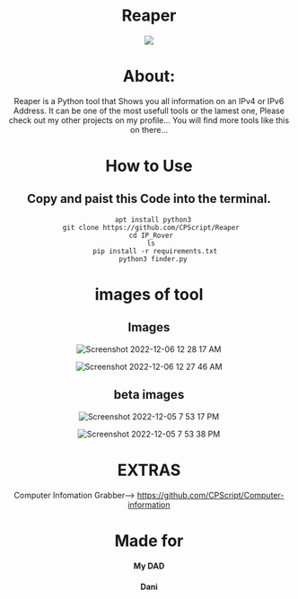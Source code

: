 <div align="center">

# Reaper

<p align="center">
 <img src="https://www.pngall.com/wp-content/uploads/5/Grim-Reaper-PNG-Transparent-HD-Photo.png" />
</p>

# About: 
Reaper is a Python tool that Shows you all information on an IPv4 or IPv6 Address. It can be one of the most usefull tools or the lamest one, Please check out my other projects on my profile... You will find more tools like this on there...

# How to Use
## Copy and paist this Code into the terminal.

      apt install python3
     git clone https://github.com/CPScript/Reaper
     cd IP_Rover
     ls
       pip install -r requirements.txt
      python3 finder.py

# images of tool

## Images

![Screenshot 2022-12-06 12 28 17 AM](https://user-images.githubusercontent.com/83523587/205824424-f6fe648a-aaf8-4dd3-9b96-be9f23c9c42e.png)

![Screenshot 2022-12-06 12 27 46 AM](https://user-images.githubusercontent.com/83523587/205824510-688b6081-ec10-4176-a6b1-6e4c502487bc.png)

## beta images

![Screenshot 2022-12-05 7 53 17 PM](https://user-images.githubusercontent.com/83523587/205780015-c936a384-ad45-4514-ae96-4c03cdc1e615.png)

![Screenshot 2022-12-05 7 53 38 PM](https://user-images.githubusercontent.com/83523587/205780019-663abdea-5014-42bd-ba7d-70839723c9b1.png)

# EXTRAS
 
Computer Infomation Grabber--> https://github.com/CPScript/Computer-information

# Made for 

#### My DAD
#### Dani
